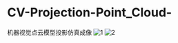 # CV-Projection-Point_Cloud-
机器视觉点云模型投影仿真成像
![1](https://github.com/VG-TechCenter/CV-Projection-Point_Cloud-/assets/109327979/f3045ea1-f2d8-48f7-b73f-066647a19ca6)
![2](https://github.com/VG-TechCenter/CV-Projection-Point_Cloud-/assets/109327979/2ce963da-f07a-4a11-abfc-8784aa065c74)
